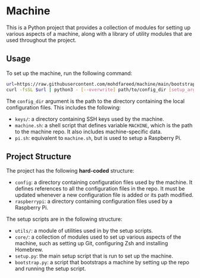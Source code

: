 # Machine

This is a Python project that provides a collection of modules for
setting up various aspects of a machine, along with a library of utility
modules that are used throughout the project.

## Usage

To set up the machine, run the following command:

```sh
url=https://raw.githubusercontent.com/mohdfareed/machine/main/bootstrap.py
curl -fsSL $url | python3 - [--overwrite] path/to/config_dir [setup_args...]
```

The `config_dir` argument is the path to the directory containing the local
configuration files. This includes the following:

- `keys/`: a directory containing SSH keys used by the machine.
- `machine.sh`: a shell script that defines variable `MACHINE`, which is the
path to the machine repo. It also includes machine-specific data.
- `pi.sh`: equivalent to `machine.sh`, but is used to setup a Raspberry Pi.

## Project Structure

The project has the following **hard-coded** structure:

- `config`: a directory containing configuration files used by the machine. It
defines references to all the configuration files in the repo. It must be
updated whenever a new configuration file is added or its path modified.
- `raspberrypi`: a directory containing configuration files used by a Raspberry
Pi.

The setup scripts are in the following structure:

- `utils/`: a module of utilities used in by the setup scripts.
- `core/`: a collection of modules used to set up various aspects of the
machine, such as setting up Git, configuring Zsh and installing Homebrew.
- `setup.py`: the main setup script that is run to set up the machine.
- `bootstrap.py`: a script that bootstraps a machine by setting up the repo and
running the setup script.
